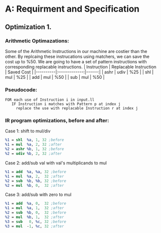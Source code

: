 # A: Requirment and Specification 

## Optimization 1.

### Arithmetic Optimazations: 
Some of the Arithmetic Instructions in our machine are costier than the other. By replcaing these instrucations using matchers, we can save the cost up to %50. We are going to have a set of pattern instructions with corresponding replacable instructions.
| Instruction   |      Replacable Instruction     |   Saved Cost |
|----------|:-------------:|------:|
| ashr |  udiv | %25 |
| shl |    mul   |  %25  |
| add  | mul |    %50 |
| sub | mul |    %50 |

### Pseudocode:
```
FOR each use of Instruction i in input.ll 
   IF Instruction i matches with Pattern p at index j
     replace the use with replacable Instruction r at index j
```
### IR program optimizations, before and after:
Case 1: shift to mul/div 
``` llvm
%1 = shl  %a, 1, 32 ;before
%1 = mul  %a, 2, 32 ;after
%2 = ashr %b, 1, 32 ;before
%2 = udiv %b, 2, 32 ;after
```
Case 2: add/sub val with val's multiplicands to mul

``` llvm
%1 = add  %a, %a, 32 ;before
%1 = mul  %a, 2,  32 ;after
%2 = sub  %b, %b, 32 ;before
%2 = mul  %b, 0,  32 ;after
```
Case 3: add/sub with zero to mul

``` llvm
%1 = add  %a, 0,  32 ;before
%1 = mul  %a, 1,  32 ;after
%2 = sub  %b, 0,  32 ;before
%2 = mul  %b, 1,  32 ;after
%3 = sub   0, %c, 32 ;before
%3 = mul  -1, %c, 32 ;after
```

